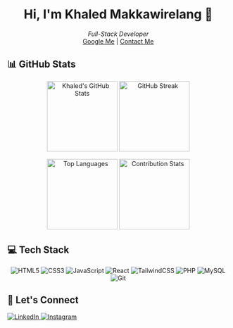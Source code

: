 <!-- Introduction --> <h1 align="center">Hi, I'm Khaled Makkawirelang 👋</h1> <p align="center"> <i>Full-Stack Developer</i><br> <a href="https://www.google.com/search?q=khaled+makkawirelang">Google Me</a> | <a href="mailto:makkawirelang@gmail.com">Contact Me</a> </p> <!-- About Me -->
<!-- GitHub Stats -->
## 📊 GitHub Stats
<p align="center"> <img src="https://github-readme-stats.vercel.app/api?username=oledunwahid&show_icons=true&theme=tokyonight&count_private=true" alt="Khaled's GitHub Stats" height="160"/> <img src="https://github-readme-streak-stats.herokuapp.com?user=oledunwahid&theme=tokyonight" alt="GitHub Streak" height="160"/> </p> <p align="center"> <img src="https://github-readme-stats.vercel.app/api/top-langs/?username=oledunwahid&layout=compact&langs_count=6&theme=tokyonight" alt="Top Languages" height="160"/> <img src="https://github-contributor-stats.vercel.app/api?username=oledunwahid&limit=5&theme=onedark&combine_all_yearly_contributions=true" alt="Contribution Stats" height="160"/> </p>
<!-- Tech Stack -->

## 💻 Tech Stack
<p align="center"> <img src="https://img.shields.io/badge/HTML5-E34F26?style=for-the-badge&logo=html5&logoColor=white" alt="HTML5"/> <img src="https://img.shields.io/badge/CSS3-1572B6?style=for-the-badge&logo=css3&logoColor=white" alt="CSS3"/> <img src="https://img.shields.io/badge/JavaScript-F7DF1E?style=for-the-badge&logo=javascript&logoColor=black" alt="JavaScript"/> <img src="https://img.shields.io/badge/React-61DAFB?style=for-the-badge&logo=react&logoColor=black" alt="React"/> <img src="https://img.shields.io/badge/TailwindCSS-38B2AC?style=for-the-badge&logo=tailwind-css&logoColor=white" alt="TailwindCSS"/> <img src="https://img.shields.io/badge/PHP-777BB4?style=for-the-badge&logo=php&logoColor=white" alt="PHP"/> <img src="https://img.shields.io/badge/MySQL-4479A1?style=for-the-badge&logo=mysql&logoColor=white" alt="MySQL"/> <img src="https://img.shields.io/badge/Git-F05032?style=for-the-badge&logo=git&logoColor=white" alt="Git"/> </p>


<!-- Connect -->
## 🔗 Let's Connect
<p align="left"> <a href="https://linkedin.com/in/khaled-makkawirelang-a29174236" target="_blank"> <img src="https://img.shields.io/badge/LinkedIn-0077B5?style=for-the-badge&logo=linkedin&logoColor=white" alt="LinkedIn"/> </a> <a href="https://www.instagram.com/khalmk/" target="_blank"> <img src="https://img.shields.io/badge/Instagram-fe4164?style=for-the-badge&logo=instagram&logoColor=white" alt="Instagram" /> </a> </p>
